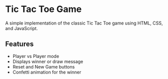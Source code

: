 # Tic Tac Toe Game

A simple implementation of the classic Tic Tac Toe game using HTML, CSS, and JavaScript.

## Features
- Player vs Player mode
- Displays winner or draw message
- Reset and New Game buttons
- Confetti animation for the winner